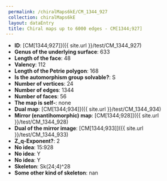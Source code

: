 ```yaml
--- 
 permalink: /chiralMaps6kE/CM_1344_927 
 collection: chiralMaps6kE
 layout: dataEntry
 title: Chiral maps up to 6000 edges - CM[1344;927]
---
```


- **ID**: [CM[1344;927]]({{ site.url }}/test/CM_1344_927)
- **Genus of the underlying surface**: 633
- **Length of the face**: 48
- **Valency**: 112
- **Length of the Petrie polygon**: 168
- **Is the automorphism group solvable?**: S
- **Number of vertices**: 24
- **Number of edges**: 1344
- **Number of faces**: 56
- **The map is self-**: none
- **Dual map**: [CM[1344;934]]({{ site.url }}/test/CM_1344_934)
- **Mirror (enantihomorphic) map**: [CM[1344;928]]({{ site.url }}/test/CM_1344_928)
- **Dual of the mirror image**: [CM[1344;933]]({{ site.url }}/test/CM_1344_933)
- **Z_q-Exponent?**: 2
- **No idea**:  15:928
- **No idea**: Y
- **No idea**: Y
- **Skeleton**: Sk(24;4)^28
- **Some other kind of skeleton**: nan
